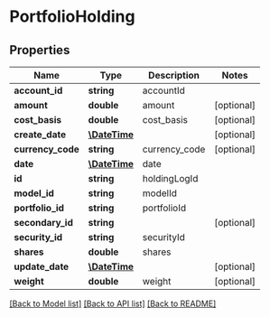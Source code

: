 # PortfolioHolding

## Properties
Name | Type | Description | Notes
------------ | ------------- | ------------- | -------------
**account_id** | **string** | accountId | 
**amount** | **double** | amount | [optional] 
**cost_basis** | **double** | cost_basis | [optional] 
**create_date** | [**\DateTime**](\DateTime.md) |  | [optional] 
**currency_code** | **string** | currency_code | [optional] 
**date** | [**\DateTime**](\DateTime.md) | date | 
**id** | **string** | holdingLogId | 
**model_id** | **string** | modelId | 
**portfolio_id** | **string** | portfolioId | 
**secondary_id** | **string** |  | [optional] 
**security_id** | **string** | securityId | 
**shares** | **double** | shares | 
**update_date** | [**\DateTime**](\DateTime.md) |  | [optional] 
**weight** | **double** | weight | [optional] 

[[Back to Model list]](../README.md#documentation-for-models) [[Back to API list]](../README.md#documentation-for-api-endpoints) [[Back to README]](../README.md)



